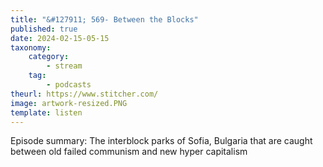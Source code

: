```yaml
---
title: "&#127911; 569- Between the Blocks"
published: true
date: 2024-02-15-05-15
taxonomy:
    category:
        - stream
    tag:
        - podcasts
theurl: https://www.stitcher.com/
image: artwork-resized.PNG
template: listen
---
```


Episode summary: The interblock parks of Sofia, Bulgaria that are caught between old failed communism and new hyper capitalism
